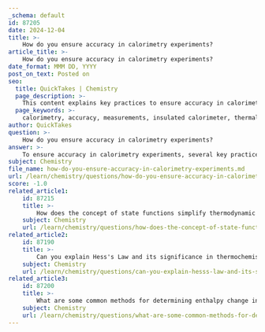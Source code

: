 ```yaml
---
_schema: default
id: 87205
date: 2024-12-04
title: >-
    How do you ensure accuracy in calorimetry experiments?
article_title: >-
    How do you ensure accuracy in calorimetry experiments?
date_format: MMM DD, YYYY
post_on_text: Posted on
seo:
  title: QuickTakes | Chemistry
  page_description: >-
    This content explains key practices to ensure accuracy in calorimetry experiments, including precise measurements, use of well-insulated calorimeters, ensuring thermal equilibrium, conducting multiple trials, calibrating equipment, monitoring systematic errors, and analyzing data for reliable results.
  page_keywords: >-
    calorimetry, accuracy, measurements, insulated calorimeter, thermal equilibrium, multiple trials, calibration, systematic errors, data analysis, enthalpy changes
author: QuickTakes
question: >-
    How do you ensure accuracy in calorimetry experiments?
answer: >-
    To ensure accuracy in calorimetry experiments, several key practices should be followed:\n\n1. **Precise Measurements**: It is crucial to obtain accurate and precise measurements of both mass and temperature. This minimizes errors that could affect the results.\n\n2. **Well-Insulated Calorimeter**: Using a well-insulated calorimeter helps to minimize heat loss to the surroundings, which can skew the results of the experiment. This is particularly important in maintaining the integrity of the temperature readings.\n\n3. **Thermal Equilibrium**: Before taking measurements, ensure that all components (such as ice, water, and the thermometer) are in thermal equilibrium. For instance, placing ice and deionized water in an insulated Dewar and stirring until the thermometer reading stabilizes ensures that the system is at a uniform temperature.\n\n4. **Multiple Trials**: Conducting multiple trials and averaging the results can help reduce random errors. This practice increases the reliability of the data collected.\n\n5. **Calibration**: Calibrating the calorimeter using standard materials with known heat capacities can enhance measurement accuracy. This ensures that the calorimeter is functioning correctly and provides reliable data.\n\n6. **Monitoring Systematic Errors**: Be aware that calorimetry is susceptible to systematic errors, especially in microcalorimetry. Factors such as mechanical disturbances or evaporation effects can significantly impact the results. Therefore, careful control of experimental conditions is necessary.\n\n7. **Data Analysis**: After conducting the experiment, analyze the precision and accuracy of your specific heat determination. Discussing the average deviation and relative error can provide insights into the reliability of your measurements.\n\nBy adhering to these practices, the accuracy of calorimetry experiments can be significantly improved, leading to more reliable and valid results in the determination of enthalpy changes.
subject: Chemistry
file_name: how-do-you-ensure-accuracy-in-calorimetry-experiments.md
url: /learn/chemistry/questions/how-do-you-ensure-accuracy-in-calorimetry-experiments
score: -1.0
related_article1:
    id: 87215
    title: >-
        How does the concept of state functions simplify thermodynamic calculations?
    subject: Chemistry
    url: /learn/chemistry/questions/how-does-the-concept-of-state-functions-simplify-thermodynamic-calculations
related_article2:
    id: 87190
    title: >-
        Can you explain Hess's Law and its significance in thermochemistry?
    subject: Chemistry
    url: /learn/chemistry/questions/can-you-explain-hesss-law-and-its-significance-in-thermochemistry
related_article3:
    id: 87200
    title: >-
        What are some common methods for determining enthalpy change in chemical reactions?
    subject: Chemistry
    url: /learn/chemistry/questions/what-are-some-common-methods-for-determining-enthalpy-change-in-chemical-reactions
---
```


&nbsp;